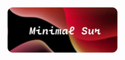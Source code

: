 <p align="center">
  <img width="50%" src="https://github.com/NatryN/MinimalSur-Xfce/blob/main/src/img/image.png" />
</p>

